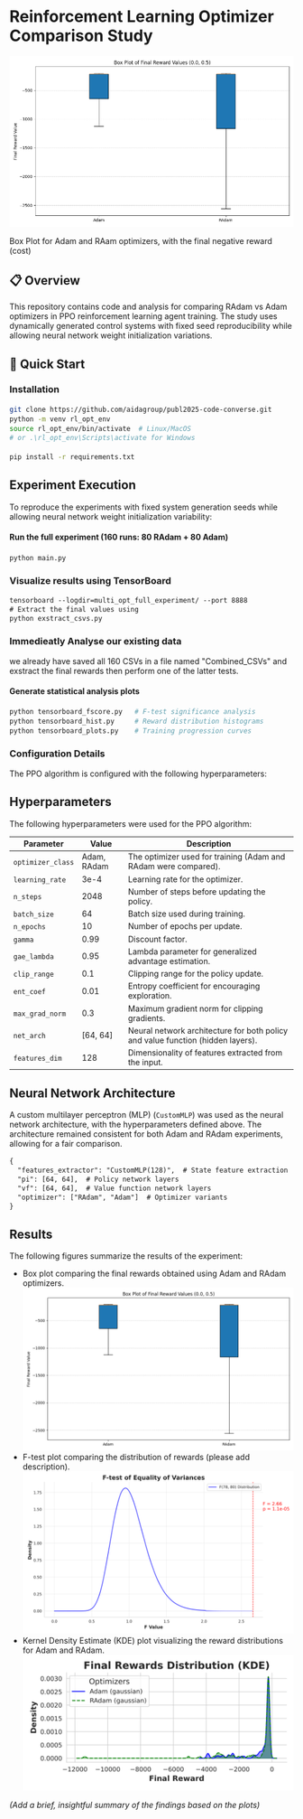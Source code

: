 # Reinforcement Learning Optimizer Comparison Study

![an example of the runs](https://github.com/aidagroup/publ2025-code-converse/blob/main/GFX/box_plot_Adam_RAdam_All_com.png "Box Plot for Adam and RAam with the final negative cost (reward)")

Box Plot for Adam and RAam optimizers, with the final negative reward (cost)
## 📋 Overview
This repository contains code and analysis for comparing RAdam vs Adam optimizers in PPO reinforcement learning agent training. The study uses dynamically generated control systems with fixed seed reproducibility while allowing neural network weight initialization variations.

## 🚀 Quick Start

### Installation
``` bash
git clone https://github.com/aidagroup/publ2025-code-converse.git
python -m venv rl_opt_env
source rl_opt_env/bin/activate  # Linux/MacOS
# or .\rl_opt_env\Scripts\activate for Windows

pip install -r requirements.txt
```
## Experiment Execution
To reproduce the experiments with fixed system generation seeds while allowing neural network weight initialization variability:

#### Run the full experiment (160 runs: 80 RAdam + 80 Adam)
```python main.py```

### Visualize results using TensorBoard
```
tensorboard --logdir=multi_opt_full_experiment/ --port 8888
# Extract the final values using 
python exstract_csvs.py
```


### Immedieatly Analyse our existing data
we already have saved all 160 CSVs in a file named "Combined_CSVs" and exstract the final rewards then perform one of the latter tests.

#### Generate statistical analysis plots
```python tensorboard_boxplot.py  # Comparative performance distributions
python tensorboard_fscore.py   # F-test significance analysis
python tensorboard_hist.py     # Reward distribution histograms
python tensorboard_plots.py    # Training progression curves
```
### Configuration Details
The PPO algorithm is configured with the following hyperparameters:

## Hyperparameters

The following hyperparameters were used for the PPO algorithm:

| Parameter         | Value      | Description                                                                 |
|-----------------|------------|-----------------------------------------------------------------------------|
| `optimizer_class` | Adam, RAdam | The optimizer used for training (Adam and RAdam were compared).           |
| `learning_rate` | 3e-4       | Learning rate for the optimizer.                                           |
| `n_steps`         | 2048       | Number of steps before updating the policy.                               |
| `batch_size`     | 64         | Batch size used during training.                                            |
| `n_epochs`        | 10         | Number of epochs per update.                                                |
| `gamma`           | 0.99       | Discount factor.                                                            |
| `gae_lambda`      | 0.95       | Lambda parameter for generalized advantage estimation.                     |
| `clip_range`      | 0.1        | Clipping range for the policy update.                                     |
| `ent_coef`        | 0.01       | Entropy coefficient for encouraging exploration.                           |
| `max_grad_norm`   | 0.3        | Maximum gradient norm for clipping gradients.                              |
| `net_arch`        | [64, 64]   | Neural network architecture for both policy and value function (hidden layers). |
| `features_dim`    | 128        | Dimensionality of features extracted from the input.                       |



## Neural Network Architecture

A custom multilayer perceptron (MLP) (`CustomMLP`) was used as the neural network architecture, with the hyperparameters defined above. The architecture remained consistent for both Adam and RAdam experiments, allowing for a fair comparison.
```
{
  "features_extractor": "CustomMLP(128)",  # State feature extraction
  "pi": [64, 64],  # Policy network layers
  "vf": [64, 64],  # Value function network layers
  "optimizer": ["RAdam", "Adam"]  # Optimizer variants
}
```
## Results

The following figures summarize the results of the experiment:

* Box plot comparing the final rewards obtained using Adam and RAdam optimizers.
![an example of the runs](https://github.com/aidagroup/publ2025-code-converse/blob/main/GFX/box_plot_Adam_RAdam_All_com.png "Box Plot for Adam and RAam with the final negative cost (reward)") 
* F-test plot comparing the distribution of rewards (please add description).
![an example of the runs](https://github.com/aidagroup/publ2025-code-converse/blob/main/GFX/f_test_plot_Adam_RAdam_2.png) 
* Kernel Density Estimate (KDE) plot visualizing the reward distributions for Adam and RAdam.
![an example of the runs](https://github.com/aidagroup/publ2025-code-converse/blob/main/GFX/kde_plot_Adam_RAdam_edited.svg)


*(Add a brief, insightful summary of the findings based on the plots)*
